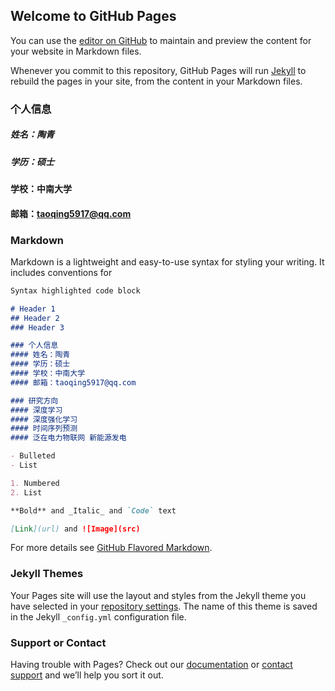 ## Welcome to GitHub Pages

You can use the [editor on GitHub](https://github.com/taoqing5917/taoqing5917.github.io/edit/master/index.md) to maintain and preview the content for your website in Markdown files.

Whenever you commit to this repository, GitHub Pages will run [Jekyll](https://jekyllrb.com/) to rebuild the pages in your site, from the content in your Markdown files.

### 个人信息
##### 姓名：陶青
##### 学历：硕士
#### 学校：中南大学
#### 邮箱：taoqing5917@qq.com


### Markdown

Markdown is a lightweight and easy-to-use syntax for styling your writing. It includes conventions for

```markdown
Syntax highlighted code block

# Header 1
## Header 2
### Header 3

### 个人信息
#### 姓名：陶青
#### 学历：硕士
#### 学校：中南大学
#### 邮箱：taoqing5917@qq.com

### 研究方向
#### 深度学习
#### 深度强化学习
#### 时间序列预测
#### 泛在电力物联网 新能源发电

- Bulleted
- List

1. Numbered
2. List

**Bold** and _Italic_ and `Code` text

[Link](url) and ![Image](src)
```

For more details see [GitHub Flavored Markdown](https://guides.github.com/features/mastering-markdown/).

### Jekyll Themes

Your Pages site will use the layout and styles from the Jekyll theme you have selected in your [repository settings](https://github.com/taoqing5917/taoqing5917.github.io/settings). The name of this theme is saved in the Jekyll `_config.yml` configuration file.

### Support or Contact

Having trouble with Pages? Check out our [documentation](https://help.github.com/categories/github-pages-basics/) or [contact support](https://github.com/contact) and we’ll help you sort it out.
